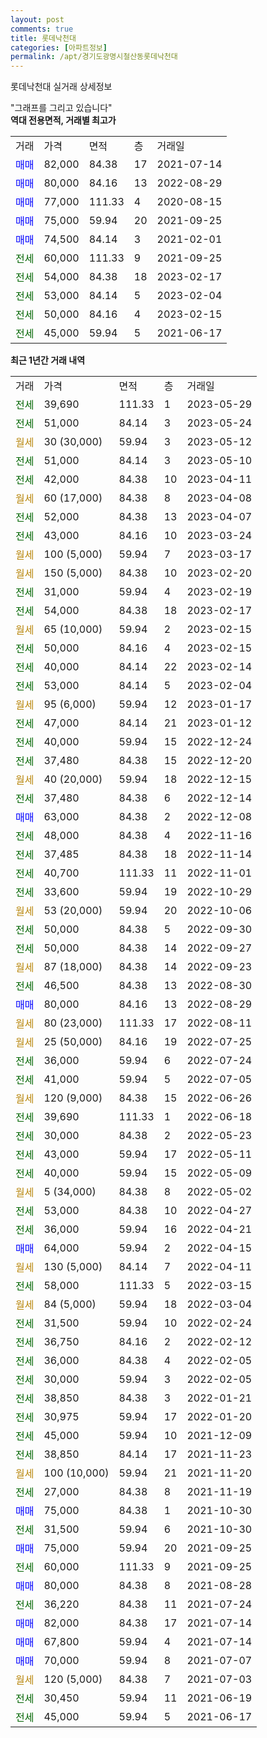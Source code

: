 ```yaml
---
layout: post
comments: true
title: 롯데낙천대
categories: [아파트정보]
permalink: /apt/경기도광명시철산동롯데낙천대
---
```


롯데낙천대 실거래 상세정보

<script type="text/javascript">
  google.charts.load('current', {'packages':['line', 'corechart']});
  google.charts.setOnLoadCallback(drawChart);

  function drawChart() {
    var data = new google.visualization.DataTable();
    data.addColumn('date', '거래일');
    data.addColumn('number', "매매");
    data.addColumn('number', "전세");
    data.addColumn('number', "전매");

    data.addRows([[new Date(Date.parse("2023-05-29")), null, 39690, null], [new Date(Date.parse("2023-05-24")), null, 51000, null], [new Date(Date.parse("2023-05-12")), null, null, null], [new Date(Date.parse("2023-05-10")), null, 51000, null], [new Date(Date.parse("2023-04-11")), null, 42000, null], [new Date(Date.parse("2023-04-08")), null, null, null], [new Date(Date.parse("2023-04-07")), null, 52000, null], [new Date(Date.parse("2023-03-24")), null, 43000, null], [new Date(Date.parse("2023-03-17")), null, null, null], [new Date(Date.parse("2023-02-20")), null, null, null], [new Date(Date.parse("2023-02-19")), null, 31000, null], [new Date(Date.parse("2023-02-17")), null, 54000, null], [new Date(Date.parse("2023-02-15")), null, null, null], [new Date(Date.parse("2023-02-15")), null, 50000, null], [new Date(Date.parse("2023-02-14")), null, 40000, null], [new Date(Date.parse("2023-02-04")), null, 53000, null], [new Date(Date.parse("2023-01-17")), null, null, null], [new Date(Date.parse("2023-01-12")), null, 47000, null], [new Date(Date.parse("2022-12-24")), null, 40000, null], [new Date(Date.parse("2022-12-20")), null, 37480, null], [new Date(Date.parse("2022-12-15")), null, null, null], [new Date(Date.parse("2022-12-14")), null, 37480, null], [new Date(Date.parse("2022-12-08")), 63000, null, null], [new Date(Date.parse("2022-11-16")), null, 48000, null], [new Date(Date.parse("2022-11-14")), null, 37485, null], [new Date(Date.parse("2022-11-01")), null, 40700, null], [new Date(Date.parse("2022-10-29")), null, 33600, null], [new Date(Date.parse("2022-10-06")), null, null, null], [new Date(Date.parse("2022-09-30")), null, 50000, null], [new Date(Date.parse("2022-09-27")), null, 50000, null], [new Date(Date.parse("2022-09-23")), null, null, null], [new Date(Date.parse("2022-08-30")), null, 46500, null], [new Date(Date.parse("2022-08-29")), 80000, null, null], [new Date(Date.parse("2022-08-11")), null, null, null], [new Date(Date.parse("2022-07-25")), null, null, null], [new Date(Date.parse("2022-07-24")), null, 36000, null], [new Date(Date.parse("2022-07-05")), null, 41000, null], [new Date(Date.parse("2022-06-26")), null, null, null], [new Date(Date.parse("2022-06-18")), null, 39690, null], [new Date(Date.parse("2022-05-23")), null, 30000, null], [new Date(Date.parse("2022-05-11")), null, 43000, null], [new Date(Date.parse("2022-05-09")), null, 40000, null], [new Date(Date.parse("2022-05-02")), null, null, null], [new Date(Date.parse("2022-04-27")), null, 53000, null], [new Date(Date.parse("2022-04-21")), null, 36000, null], [new Date(Date.parse("2022-04-15")), 64000, null, null], [new Date(Date.parse("2022-04-11")), null, null, null], [new Date(Date.parse("2022-03-15")), null, 58000, null], [new Date(Date.parse("2022-03-04")), null, null, null], [new Date(Date.parse("2022-02-24")), null, 31500, null], [new Date(Date.parse("2022-02-12")), null, 36750, null], [new Date(Date.parse("2022-02-05")), null, 36000, null], [new Date(Date.parse("2022-02-05")), null, 30000, null], [new Date(Date.parse("2022-01-21")), null, 38850, null], [new Date(Date.parse("2022-01-20")), null, 30975, null], [new Date(Date.parse("2021-12-09")), null, 45000, null], [new Date(Date.parse("2021-11-23")), null, 38850, null], [new Date(Date.parse("2021-11-20")), null, null, null], [new Date(Date.parse("2021-11-19")), null, 27000, null], [new Date(Date.parse("2021-10-30")), 75000, null, null], [new Date(Date.parse("2021-10-30")), null, 31500, null], [new Date(Date.parse("2021-09-25")), 75000, null, null], [new Date(Date.parse("2021-09-25")), null, 60000, null], [new Date(Date.parse("2021-08-28")), 80000, null, null], [new Date(Date.parse("2021-07-24")), null, 36220, null], [new Date(Date.parse("2021-07-14")), 82000, null, null], [new Date(Date.parse("2021-07-14")), 67800, null, null], [new Date(Date.parse("2021-07-07")), 70000, null, null], [new Date(Date.parse("2021-07-03")), null, null, null], [new Date(Date.parse("2021-06-19")), null, 30450, null], [new Date(Date.parse("2021-06-17")), null, 45000, null]]);

    var options = {
      hAxis: {
        format: 'yyyy/MM/dd'
      },    
      lineWidth: 0,
      pointsVisible: true,    
      title: '최근 1년간 유형별 실거래가 분포',
      legend: { position: 'bottom' }
    };

    var formatter = new google.visualization.NumberFormat({pattern:'###,###'} );
    formatter.format(data, 1);
    formatter.format(data, 2);
    
    setTimeout(function() {
        var chart = new google.visualization.LineChart(document.getElementById('columnchart_material'));
        chart.draw(data, (options));
        document.getElementById('loading').style.display = 'none';
    }, 200);
  }
</script>


<div id="loading" style="z-index:20; display: block; margin-left: 0px">"그래프를 그리고 있습니다"</div>
<div id="columnchart_material" style="width: 95%; margin-left: 0px; display: block"></div>
<!-- contents start -->
<b>역대 전용면적, 거래별 최고가</b>
<table class="sortable">
    <tr>
      <td>거래</td>
      <td>가격</td>
      <td>면적</td>
      <td>층</td>
      <td>거래일</td>
    </tr>
        <tr>
          <td><a style="color: blue">매매</a></td>
          <td>82,000</td>
          <td>84.38</td>
          <td>17</td>
          <td>2021-07-14</td>
        </tr>            <tr>
          <td><a style="color: blue">매매</a></td>
          <td>80,000</td>
          <td>84.16</td>
          <td>13</td>
          <td>2022-08-29</td>
        </tr>            <tr>
          <td><a style="color: blue">매매</a></td>
          <td>77,000</td>
          <td>111.33</td>
          <td>4</td>
          <td>2020-08-15</td>
        </tr>            <tr>
          <td><a style="color: blue">매매</a></td>
          <td>75,000</td>
          <td>59.94</td>
          <td>20</td>
          <td>2021-09-25</td>
        </tr>            <tr>
          <td><a style="color: blue">매매</a></td>
          <td>74,500</td>
          <td>84.14</td>
          <td>3</td>
          <td>2021-02-01</td>
        </tr>        
        <tr>
              <td><a style="color: darkgreen">전세</a></td>
              <td>60,000</td>
              <td>111.33</td>
              <td>9</td>
              <td>2021-09-25</td>
            </tr>            <tr>
              <td><a style="color: darkgreen">전세</a></td>
              <td>54,000</td>
              <td>84.38</td>
              <td>18</td>
              <td>2023-02-17</td>
            </tr>            <tr>
              <td><a style="color: darkgreen">전세</a></td>
              <td>53,000</td>
              <td>84.14</td>
              <td>5</td>
              <td>2023-02-04</td>
            </tr>            <tr>
              <td><a style="color: darkgreen">전세</a></td>
              <td>50,000</td>
              <td>84.16</td>
              <td>4</td>
              <td>2023-02-15</td>
            </tr>            <tr>
              <td><a style="color: darkgreen">전세</a></td>
              <td>45,000</td>
              <td>59.94</td>
              <td>5</td>
              <td>2021-06-17</td>
            </tr>        
    
</table>

<b>최근 1년간 거래 내역</b>

<table class="sortable">
    <tr>
      <td>거래</td>
      <td>가격</td>
      <td>면적</td>
      <td>층</td>
      <td>거래일</td>
    </tr>
    <tr>
      <td><a style="color: darkgreen">전세</a></td>
      <td>39,690</td>
      <td>111.33</td>
      <td>1</td>
      <td>2023-05-29</td>
    </tr>          <tr>
      <td><a style="color: darkgreen">전세</a></td>
      <td>51,000</td>
      <td>84.14</td>
      <td>3</td>
      <td>2023-05-24</td>
    </tr>          <tr>
      <td><a style="color: darkgoldenrod">월세</a></td>
      <td>30 (30,000)</td>
      <td>59.94</td>
      <td>3</td>
      <td>2023-05-12</td>
    </tr>          <tr>
      <td><a style="color: darkgreen">전세</a></td>
      <td>51,000</td>
      <td>84.14</td>
      <td>3</td>
      <td>2023-05-10</td>
    </tr>          <tr>
      <td><a style="color: darkgreen">전세</a></td>
      <td>42,000</td>
      <td>84.38</td>
      <td>10</td>
      <td>2023-04-11</td>
    </tr>          <tr>
      <td><a style="color: darkgoldenrod">월세</a></td>
      <td>60 (17,000)</td>
      <td>84.38</td>
      <td>8</td>
      <td>2023-04-08</td>
    </tr>          <tr>
      <td><a style="color: darkgreen">전세</a></td>
      <td>52,000</td>
      <td>84.38</td>
      <td>13</td>
      <td>2023-04-07</td>
    </tr>          <tr>
      <td><a style="color: darkgreen">전세</a></td>
      <td>43,000</td>
      <td>84.16</td>
      <td>10</td>
      <td>2023-03-24</td>
    </tr>          <tr>
      <td><a style="color: darkgoldenrod">월세</a></td>
      <td>100 (5,000)</td>
      <td>59.94</td>
      <td>7</td>
      <td>2023-03-17</td>
    </tr>          <tr>
      <td><a style="color: darkgoldenrod">월세</a></td>
      <td>150 (5,000)</td>
      <td>84.38</td>
      <td>10</td>
      <td>2023-02-20</td>
    </tr>          <tr>
      <td><a style="color: darkgreen">전세</a></td>
      <td>31,000</td>
      <td>59.94</td>
      <td>4</td>
      <td>2023-02-19</td>
    </tr>          <tr>
      <td><a style="color: darkgreen">전세</a></td>
      <td>54,000</td>
      <td>84.38</td>
      <td>18</td>
      <td>2023-02-17</td>
    </tr>          <tr>
      <td><a style="color: darkgoldenrod">월세</a></td>
      <td>65 (10,000)</td>
      <td>59.94</td>
      <td>2</td>
      <td>2023-02-15</td>
    </tr>          <tr>
      <td><a style="color: darkgreen">전세</a></td>
      <td>50,000</td>
      <td>84.16</td>
      <td>4</td>
      <td>2023-02-15</td>
    </tr>          <tr>
      <td><a style="color: darkgreen">전세</a></td>
      <td>40,000</td>
      <td>84.14</td>
      <td>22</td>
      <td>2023-02-14</td>
    </tr>          <tr>
      <td><a style="color: darkgreen">전세</a></td>
      <td>53,000</td>
      <td>84.14</td>
      <td>5</td>
      <td>2023-02-04</td>
    </tr>          <tr>
      <td><a style="color: darkgoldenrod">월세</a></td>
      <td>95 (6,000)</td>
      <td>59.94</td>
      <td>12</td>
      <td>2023-01-17</td>
    </tr>          <tr>
      <td><a style="color: darkgreen">전세</a></td>
      <td>47,000</td>
      <td>84.14</td>
      <td>21</td>
      <td>2023-01-12</td>
    </tr>          <tr>
      <td><a style="color: darkgreen">전세</a></td>
      <td>40,000</td>
      <td>59.94</td>
      <td>15</td>
      <td>2022-12-24</td>
    </tr>          <tr>
      <td><a style="color: darkgreen">전세</a></td>
      <td>37,480</td>
      <td>84.38</td>
      <td>15</td>
      <td>2022-12-20</td>
    </tr>          <tr>
      <td><a style="color: darkgoldenrod">월세</a></td>
      <td>40 (20,000)</td>
      <td>59.94</td>
      <td>18</td>
      <td>2022-12-15</td>
    </tr>          <tr>
      <td><a style="color: darkgreen">전세</a></td>
      <td>37,480</td>
      <td>84.38</td>
      <td>6</td>
      <td>2022-12-14</td>
    </tr>          <tr>
      <td><a style="color: blue">매매</a></td>
      <td>63,000</td>
      <td>84.38</td>
      <td>2</td>
      <td>2022-12-08</td>
    </tr>          <tr>
      <td><a style="color: darkgreen">전세</a></td>
      <td>48,000</td>
      <td>84.38</td>
      <td>4</td>
      <td>2022-11-16</td>
    </tr>          <tr>
      <td><a style="color: darkgreen">전세</a></td>
      <td>37,485</td>
      <td>84.38</td>
      <td>18</td>
      <td>2022-11-14</td>
    </tr>          <tr>
      <td><a style="color: darkgreen">전세</a></td>
      <td>40,700</td>
      <td>111.33</td>
      <td>11</td>
      <td>2022-11-01</td>
    </tr>          <tr>
      <td><a style="color: darkgreen">전세</a></td>
      <td>33,600</td>
      <td>59.94</td>
      <td>19</td>
      <td>2022-10-29</td>
    </tr>          <tr>
      <td><a style="color: darkgoldenrod">월세</a></td>
      <td>53 (20,000)</td>
      <td>59.94</td>
      <td>20</td>
      <td>2022-10-06</td>
    </tr>          <tr>
      <td><a style="color: darkgreen">전세</a></td>
      <td>50,000</td>
      <td>84.38</td>
      <td>5</td>
      <td>2022-09-30</td>
    </tr>          <tr>
      <td><a style="color: darkgreen">전세</a></td>
      <td>50,000</td>
      <td>84.38</td>
      <td>14</td>
      <td>2022-09-27</td>
    </tr>          <tr>
      <td><a style="color: darkgoldenrod">월세</a></td>
      <td>87 (18,000)</td>
      <td>84.38</td>
      <td>14</td>
      <td>2022-09-23</td>
    </tr>          <tr>
      <td><a style="color: darkgreen">전세</a></td>
      <td>46,500</td>
      <td>84.38</td>
      <td>13</td>
      <td>2022-08-30</td>
    </tr>          <tr>
      <td><a style="color: blue">매매</a></td>
      <td>80,000</td>
      <td>84.16</td>
      <td>13</td>
      <td>2022-08-29</td>
    </tr>          <tr>
      <td><a style="color: darkgoldenrod">월세</a></td>
      <td>80 (23,000)</td>
      <td>111.33</td>
      <td>17</td>
      <td>2022-08-11</td>
    </tr>          <tr>
      <td><a style="color: darkgoldenrod">월세</a></td>
      <td>25 (50,000)</td>
      <td>84.16</td>
      <td>19</td>
      <td>2022-07-25</td>
    </tr>          <tr>
      <td><a style="color: darkgreen">전세</a></td>
      <td>36,000</td>
      <td>59.94</td>
      <td>6</td>
      <td>2022-07-24</td>
    </tr>          <tr>
      <td><a style="color: darkgreen">전세</a></td>
      <td>41,000</td>
      <td>59.94</td>
      <td>5</td>
      <td>2022-07-05</td>
    </tr>          <tr>
      <td><a style="color: darkgoldenrod">월세</a></td>
      <td>120 (9,000)</td>
      <td>84.38</td>
      <td>15</td>
      <td>2022-06-26</td>
    </tr>          <tr>
      <td><a style="color: darkgreen">전세</a></td>
      <td>39,690</td>
      <td>111.33</td>
      <td>1</td>
      <td>2022-06-18</td>
    </tr>          <tr>
      <td><a style="color: darkgreen">전세</a></td>
      <td>30,000</td>
      <td>84.38</td>
      <td>2</td>
      <td>2022-05-23</td>
    </tr>          <tr>
      <td><a style="color: darkgreen">전세</a></td>
      <td>43,000</td>
      <td>59.94</td>
      <td>17</td>
      <td>2022-05-11</td>
    </tr>          <tr>
      <td><a style="color: darkgreen">전세</a></td>
      <td>40,000</td>
      <td>59.94</td>
      <td>15</td>
      <td>2022-05-09</td>
    </tr>          <tr>
      <td><a style="color: darkgoldenrod">월세</a></td>
      <td>5 (34,000)</td>
      <td>84.38</td>
      <td>8</td>
      <td>2022-05-02</td>
    </tr>          <tr>
      <td><a style="color: darkgreen">전세</a></td>
      <td>53,000</td>
      <td>84.38</td>
      <td>10</td>
      <td>2022-04-27</td>
    </tr>          <tr>
      <td><a style="color: darkgreen">전세</a></td>
      <td>36,000</td>
      <td>59.94</td>
      <td>16</td>
      <td>2022-04-21</td>
    </tr>          <tr>
      <td><a style="color: blue">매매</a></td>
      <td>64,000</td>
      <td>59.94</td>
      <td>2</td>
      <td>2022-04-15</td>
    </tr>          <tr>
      <td><a style="color: darkgoldenrod">월세</a></td>
      <td>130 (5,000)</td>
      <td>84.14</td>
      <td>7</td>
      <td>2022-04-11</td>
    </tr>          <tr>
      <td><a style="color: darkgreen">전세</a></td>
      <td>58,000</td>
      <td>111.33</td>
      <td>5</td>
      <td>2022-03-15</td>
    </tr>          <tr>
      <td><a style="color: darkgoldenrod">월세</a></td>
      <td>84 (5,000)</td>
      <td>59.94</td>
      <td>18</td>
      <td>2022-03-04</td>
    </tr>          <tr>
      <td><a style="color: darkgreen">전세</a></td>
      <td>31,500</td>
      <td>59.94</td>
      <td>10</td>
      <td>2022-02-24</td>
    </tr>          <tr>
      <td><a style="color: darkgreen">전세</a></td>
      <td>36,750</td>
      <td>84.16</td>
      <td>2</td>
      <td>2022-02-12</td>
    </tr>          <tr>
      <td><a style="color: darkgreen">전세</a></td>
      <td>36,000</td>
      <td>84.38</td>
      <td>4</td>
      <td>2022-02-05</td>
    </tr>          <tr>
      <td><a style="color: darkgreen">전세</a></td>
      <td>30,000</td>
      <td>59.94</td>
      <td>3</td>
      <td>2022-02-05</td>
    </tr>          <tr>
      <td><a style="color: darkgreen">전세</a></td>
      <td>38,850</td>
      <td>84.38</td>
      <td>3</td>
      <td>2022-01-21</td>
    </tr>          <tr>
      <td><a style="color: darkgreen">전세</a></td>
      <td>30,975</td>
      <td>59.94</td>
      <td>17</td>
      <td>2022-01-20</td>
    </tr>          <tr>
      <td><a style="color: darkgreen">전세</a></td>
      <td>45,000</td>
      <td>59.94</td>
      <td>10</td>
      <td>2021-12-09</td>
    </tr>          <tr>
      <td><a style="color: darkgreen">전세</a></td>
      <td>38,850</td>
      <td>84.14</td>
      <td>17</td>
      <td>2021-11-23</td>
    </tr>          <tr>
      <td><a style="color: darkgoldenrod">월세</a></td>
      <td>100 (10,000)</td>
      <td>59.94</td>
      <td>21</td>
      <td>2021-11-20</td>
    </tr>          <tr>
      <td><a style="color: darkgreen">전세</a></td>
      <td>27,000</td>
      <td>84.38</td>
      <td>8</td>
      <td>2021-11-19</td>
    </tr>          <tr>
      <td><a style="color: blue">매매</a></td>
      <td>75,000</td>
      <td>84.38</td>
      <td>1</td>
      <td>2021-10-30</td>
    </tr>          <tr>
      <td><a style="color: darkgreen">전세</a></td>
      <td>31,500</td>
      <td>59.94</td>
      <td>6</td>
      <td>2021-10-30</td>
    </tr>          <tr>
      <td><a style="color: blue">매매</a></td>
      <td>75,000</td>
      <td>59.94</td>
      <td>20</td>
      <td>2021-09-25</td>
    </tr>          <tr>
      <td><a style="color: darkgreen">전세</a></td>
      <td>60,000</td>
      <td>111.33</td>
      <td>9</td>
      <td>2021-09-25</td>
    </tr>          <tr>
      <td><a style="color: blue">매매</a></td>
      <td>80,000</td>
      <td>84.38</td>
      <td>8</td>
      <td>2021-08-28</td>
    </tr>          <tr>
      <td><a style="color: darkgreen">전세</a></td>
      <td>36,220</td>
      <td>84.38</td>
      <td>11</td>
      <td>2021-07-24</td>
    </tr>          <tr>
      <td><a style="color: blue">매매</a></td>
      <td>82,000</td>
      <td>84.38</td>
      <td>17</td>
      <td>2021-07-14</td>
    </tr>          <tr>
      <td><a style="color: blue">매매</a></td>
      <td>67,800</td>
      <td>59.94</td>
      <td>4</td>
      <td>2021-07-14</td>
    </tr>          <tr>
      <td><a style="color: blue">매매</a></td>
      <td>70,000</td>
      <td>59.94</td>
      <td>8</td>
      <td>2021-07-07</td>
    </tr>          <tr>
      <td><a style="color: darkgoldenrod">월세</a></td>
      <td>120 (5,000)</td>
      <td>84.38</td>
      <td>7</td>
      <td>2021-07-03</td>
    </tr>          <tr>
      <td><a style="color: darkgreen">전세</a></td>
      <td>30,450</td>
      <td>59.94</td>
      <td>11</td>
      <td>2021-06-19</td>
    </tr>          <tr>
      <td><a style="color: darkgreen">전세</a></td>
      <td>45,000</td>
      <td>59.94</td>
      <td>5</td>
      <td>2021-06-17</td>
    </tr>      </table>
<!-- contents end -->    

